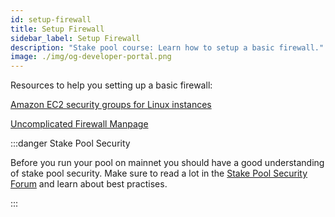 ```yaml
---
id: setup-firewall
title: Setup Firewall
sidebar_label: Setup Firewall
description: "Stake pool course: Learn how to setup a basic firewall."
image: ./img/og-developer-portal.png
--- 
```


Resources to help you setting up a basic firewall:

[Amazon EC2 security groups for Linux instances](https://docs.aws.amazon.com/AWSEC2/latest/UserGuide/ec2-security-groups.html)

[Uncomplicated Firewall Manpage](http://manpages.ubuntu.com/manpages/focal/man8/ufw.8.html)

:::danger Stake Pool Security

Before you run your pool on mainnet you should have a good understanding of stake pool security. Make sure to read a lot in the [Stake Pool Security Forum](https://forum.otocn.org/c/staking-delegation/stake-pool-security/157) and learn about best practises. 

:::